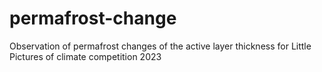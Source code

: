 # permafrost-change
Observation of permafrost changes of the active layer thickness for Little Pictures of climate competition 2023
